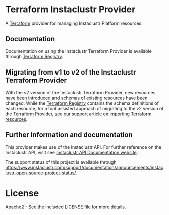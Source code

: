 # Terraform Instaclustr Provider

A [Terraform](http://terraform.io) provider for managing Instaclustr Platform resources.

## Documentation

Documentation on using the Instaclustr Terraform Provider is available through [Terraform Registry](https://registry.terraform.io/providers/instaclustr/instaclustr/latest/docs).

## Migrating from v1 to v2 of the Instaclustr Terraform Provider

With the v2 version of the Instaclustr Terraform Provider, new resources have been introduced and schemas of existing resources have been changed. While the [Terraform Registry](https://registry.terraform.io/providers/instaclustr/instaclustr/latest/docs) contains the schema definitions of each resource, for a tool assisted approach of migrating to the v2 version of the Terraform Provider, see our support article on [importing Terraform resources](https://www.instaclustr.com/support/api-integrations/integrations/importing-terraform-resources/).

## Further information and documentation

This provider makes use of the Instaclustr API. For further reference on the Instaclustr API, visit see [Instaclustr API Documentation website](https://docs.api.instaclustr.com).

The support status of this project is available through https://www.instaclustr.com/support/documentation/announcements/instaclustr-open-source-project-status/.

# License

Apache2 - See the included LICENSE file for more details.
